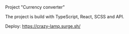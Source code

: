 Project "Currency converter"

The project is build with TypeScript, React, SCSS and API.

Deploy: https://crazy-lamp.surge.sh/
